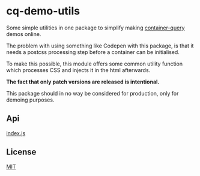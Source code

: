 # cq-demo-utils

Some simple utilities in one package to simplify making
[container-query](https://github.com/ZeeCoder/container-query) demos online.

The problem with using something like Codepen with this package, is that it
needs a postcss processing step before a container can be initialised.

To make this possible, this module offers some common utility function which
processes CSS and injects it in the html afterwards.

**The fact that only patch versions are released is intentional.**

This package should in no way be considered for production, only for demoing purposes.

## Api

[index.js](./src/index.js)

## License

[MIT](./LICENSE)
